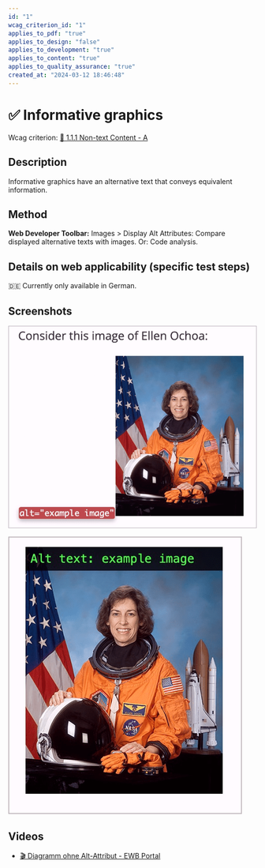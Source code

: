 ```yaml
---
id: "1"
wcag_criterion_id: "1"
applies_to_pdf: "true"
applies_to_design: "false"
applies_to_development: "true"
applies_to_content: "true"
applies_to_quality_assurance: "true"
created_at: "2024-03-12 18:46:48"
---
```


# ✅ Informative graphics

Wcag criterion: [📜 1.1.1 Non-text Content - A](..)

## Description

Informative graphics have an alternative text that conveys equivalent information.

## Method

**Web Developer Toolbar:** Images > Display Alt Attributes: Compare displayed alternative texts with images. Or: Code analysis.

## Details on web applicability (specific test steps)

🇩🇪 Currently only available in German.

## Screenshots

![Beispiel-Bild auf WebAIM (mit Web Developer Tools aktiv)](images/beispiel-bild-auf-webaim.png)

![Dasselbe Beispiel auf WebAIM (mit Image Alt Text Viewer aktiv)](images/dasselbe-beispiel-auf-webaim.png)

## Videos

- [🎬 Diagramm ohne Alt-Attribut - EWB Portal](/videos/diagramm-ohne-alt-attribut-ewb-portal)